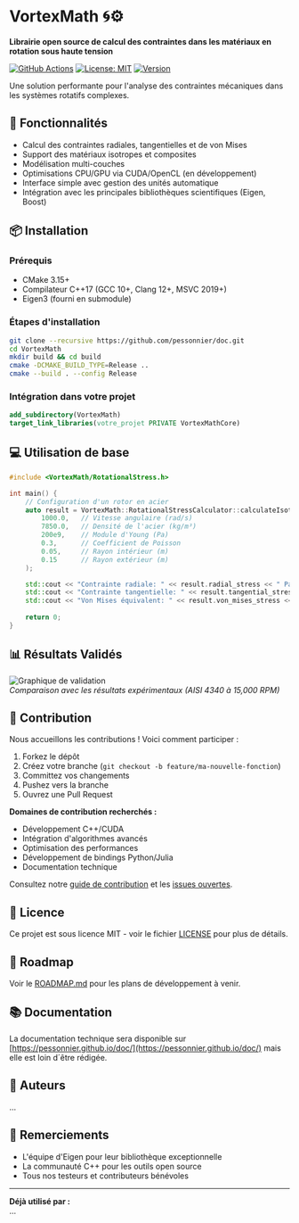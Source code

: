 # VortexMath 🌀⚙️

**Librairie open source de calcul des contraintes dans les matériaux en rotation sous haute tension**

[![GitHub Actions](https://github.com/votre-org/VortexMath/actions/workflows/build.yml/badge.svg)](https://github.com/votre-org/VortexMath/actions)
[![License: MIT](https://img.shields.io/badge/License-MIT-blue.svg)](https://opensource.org/licenses/MIT)
[![Version](https://img.shields.io/badge/version-0.1.0-orange)](https://semver.org)

Une solution performante pour l'analyse des contraintes mécaniques dans les systèmes rotatifs complexes.

## 🚀 Fonctionnalités

- Calcul des contraintes radiales, tangentielles et de von Mises
- Support des matériaux isotropes et composites
- Modélisation multi-couches
- Optimisations CPU/GPU via CUDA/OpenCL (en développement)
- Interface simple avec gestion des unités automatique
- Intégration avec les principales bibliothèques scientifiques (Eigen, Boost)

## 📦 Installation

### Prérequis
- CMake 3.15+
- Compilateur C++17 (GCC 10+, Clang 12+, MSVC 2019+)
- Eigen3 (fourni en submodule)

### Étapes d'installation
```bash
git clone --recursive https://github.com/pessonnier/doc.git
cd VortexMath
mkdir build && cd build
cmake -DCMAKE_BUILD_TYPE=Release ..
cmake --build . --config Release
```

### Intégration dans votre projet
```cmake
add_subdirectory(VortexMath)
target_link_libraries(votre_projet PRIVATE VortexMathCore)
```

## 💻 Utilisation de base

```cpp
#include <VortexMath/RotationalStress.h>

int main() {
    // Configuration d'un rotor en acier
    auto result = VortexMath::RotationalStressCalculator::calculateIsotropicStress(
        1000.0,   // Vitesse angulaire (rad/s)
        7850.0,   // Densité de l'acier (kg/m³)
        200e9,    // Module d'Young (Pa)
        0.3,      // Coefficient de Poisson
        0.05,     // Rayon intérieur (m)
        0.15      // Rayon extérieur (m)
    );

    std::cout << "Contrainte radiale: " << result.radial_stress << " Pa\n";
    std::cout << "Contrainte tangentielle: " << result.tangential_stress << " Pa\n";
    std::cout << "Von Mises équivalent: " << result.von_mises_stress << " Pa\n";
    
    return 0;
}
```

## 📊 Résultats Validés

![Graphique de validation](docs/validation_graph.png)  
*Comparaison avec les résultats expérimentaux (AISI 4340 à 15,000 RPM)*

## 🤝 Contribution

Nous accueillons les contributions ! Voici comment participer :

1. Forkez le dépôt
2. Créez votre branche (`git checkout -b feature/ma-nouvelle-fonction`)
3. Committez vos changements
4. Pushez vers la branche
5. Ouvrez une Pull Request

**Domaines de contribution recherchés :**
- Développement C++/CUDA
- Intégration d'algorithmes avancés
- Optimisation des performances
- Développement de bindings Python/Julia
- Documentation technique

Consultez notre [guide de contribution](CONTRIBUTING.md) et les [issues ouvertes](https://github.com/pessonnier/doc/issues).

## 📜 Licence

Ce projet est sous licence MIT - voir le fichier [LICENSE](LICENSE) pour plus de détails.

## 📍 Roadmap

Voir le [ROADMAP.md](ROADMAP.md) pour les plans de développement à venir.

## 📚 Documentation

La documentation technique sera disponible sur [https://pessonnier.github.io/doc/](https://pessonnier.github.io/doc/) mais elle est loin d´être rédigée.

## 👥 Auteurs

...

## 🙌 Remerciements

- L'équipe d'Eigen pour leur bibliothèque exceptionnelle
- La communauté C++ pour les outils open source
- Tous nos testeurs et contributeurs bénévoles

---

**Déjà utilisé par :**  
...

